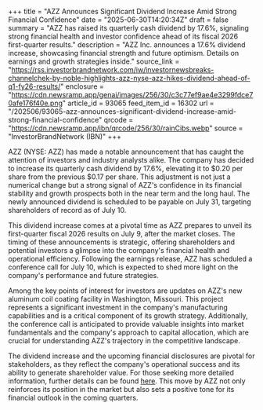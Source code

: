 +++
title = "AZZ Announces Significant Dividend Increase Amid Strong Financial Confidence"
date = "2025-06-30T14:20:34Z"
draft = false
summary = "AZZ has raised its quarterly cash dividend by 17.6%, signaling strong financial health and investor confidence ahead of its fiscal 2026 first-quarter results."
description = "AZZ Inc. announces a 17.6% dividend increase, showcasing financial strength and future optimism. Details on earnings and growth strategies inside."
source_link = "https://rss.investorbrandnetwork.com/iw/investornewsbreaks-channelchek-by-noble-highlights-azz-nyse-azz-hikes-dividend-ahead-of-q1-fy26-results/"
enclosure = "https://cdn.newsramp.app/genai/images/256/30/c3c77ef9ae4e3299fdce70afe176f40e.png"
article_id = 93065
feed_item_id = 16302
url = "/202506/93065-azz-announces-significant-dividend-increase-amid-strong-financial-confidence"
qrcode = "https://cdn.newsramp.app/ibn/qrcode/256/30/rainCibs.webp"
source = "InvestorBrandNetwork (IBN)"
+++

<p>AZZ (NYSE: AZZ) has made a notable announcement that has caught the attention of investors and industry analysts alike. The company has decided to increase its quarterly cash dividend by 17.6%, elevating it to $0.20 per share from the previous $0.17 per share. This adjustment is not just a numerical change but a strong signal of AZZ's confidence in its financial stability and growth prospects both in the near term and the long haul. The newly announced dividend is scheduled to be payable on July 31, targeting shareholders of record as of July 10.</p><p>This dividend increase comes at a pivotal time as AZZ prepares to unveil its first-quarter fiscal 2026 results on July 9, after the market closes. The timing of these announcements is strategic, offering shareholders and potential investors a glimpse into the company's financial health and operational efficiency. Following the earnings release, AZZ has scheduled a conference call for July 10, which is expected to shed more light on the company's performance and future strategies.</p><p>Among the key points of interest for investors are updates on AZZ's new aluminum coil coating facility in Washington, Missouri. This project represents a significant investment in the company's manufacturing capabilities and is a critical component of its growth strategy. Additionally, the conference call is anticipated to provide valuable insights into market fundamentals and the company's approach to capital allocation, which are crucial for understanding AZZ's trajectory in the competitive landscape.</p><p>The dividend increase and the upcoming financial disclosures are pivotal for stakeholders, as they reflect the company's operational success and its ability to generate shareholder value. For those seeking more detailed information, further details can be found <a href='https://ibn.fm/Rjfk9' rel='nofollow' target='_blank'>here</a>. This move by AZZ not only reinforces its position in the market but also sets a positive tone for its financial outlook in the coming quarters.</p>